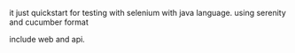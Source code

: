 it just quickstart for testing with selenium with java language.
using serenity and cucumber format

include web and api.